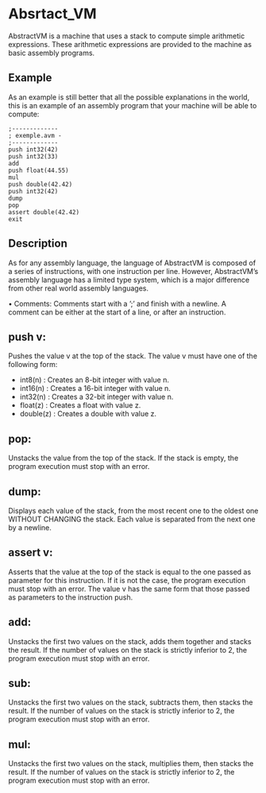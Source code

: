 # Absrtact_VM
AbstractVM is a machine that uses a stack to compute simple arithmetic expressions. These arithmetic expressions are provided to the machine as basic assembly programs.

## Example

As an example is still better that all the possible explanations in the world, this is an
example of an assembly program that your machine will be able to compute:
```
;-------------
; exemple.avm -
;-------------
push int32(42)
push int32(33)
add
push float(44.55)
mul
push double(42.42)
push int32(42)
dump
pop
assert double(42.42)
exit
```
## Description

As for any assembly language, the language of AbstractVM is composed of a series of
instructions, with one instruction per line. However, AbstractVM’s assembly language
has a limited type system, which is a major difference from other real world assembly
languages.

• Comments: Comments start with a ’;’ and finish with a newline. A comment can
  be either at the start of a line, or after an instruction.

## push v:
Pushes the value v at the top of the stack. The value v must have one of
the following form:
- int8(n) : Creates an 8-bit integer with value n.
- int16(n) : Creates a 16-bit integer with value n.
- int32(n) : Creates a 32-bit integer with value n.
- float(z) : Creates a float with value z.
- double(z) : Creates a double with value z.

## pop:
Unstacks the value from the top of the stack. If the stack is empty, the
program execution must stop with an error.

## dump:
Displays each value of the stack, from the most recent one to the oldest
one WITHOUT CHANGING the stack. Each value is separated from the next one
by a newline.

## assert v:
Asserts that the value at the top of the stack is equal to the one passed
as parameter for this instruction. If it is not the case, the program execution must
stop with an error. The value v has the same form that those passed as parameters
to the instruction push.

## add:
Unstacks the first two values on the stack, adds them together and stacks the
result. If the number of values on the stack is strictly inferior to 2, the program
execution must stop with an error.

## sub:
Unstacks the first two values on the stack, subtracts them, then stacks the
result. If the number of values on the stack is strictly inferior to 2, the program
execution must stop with an error.

## mul:
Unstacks the first two values on the stack, multiplies them, then stacks the
result. If the number of values on the stack is strictly inferior to 2, the program
execution must stop with an error.
